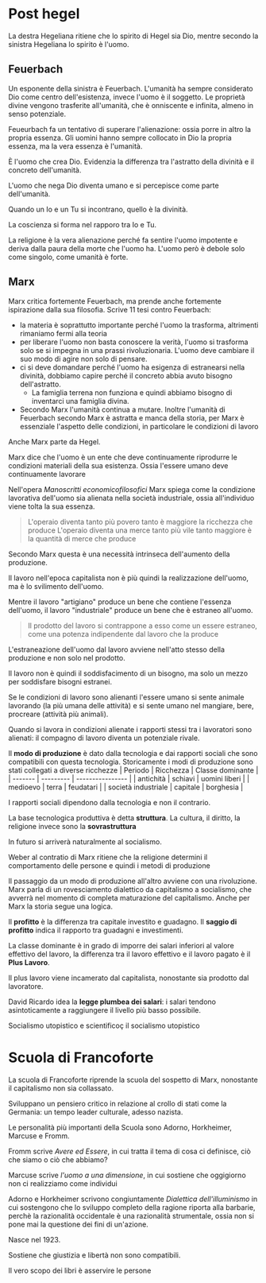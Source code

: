 # Post hegel
La destra Hegeliana ritiene che lo spirito di Hegel sia Dio, mentre secondo la sinistra Hegeliana lo spirito è l'uomo.

## Feuerbach
Un esponente della sinistra è Feuerbach. L'umanità ha sempre considerato Dio come centro dell'esistenza, invece l'uomo è il soggetto.
Le proprietà divine vengono trasferite all'umanità, che è onniscente e infinita, almeno in senso potenziale.

Feueurbach fa un tentativo di superare l'alienazione: ossia porre in altro la propria essenza. Gli uomini hanno sempre collocato in Dio la propria essenza, ma la vera essenza è l'umanità.

È l'uomo che crea Dio. Evidenzia la differenza tra l'astratto della divinità e il concreto dell'umanità.

L'uomo che nega Dio diventa umano e si percepisce come parte dell'umanità.

Quando un Io e un Tu si incontrano, quello è la divinità.

La coscienza si forma nel rapporo tra Io e Tu.

La religione è la vera alienazione perché fa sentire l'uomo impotente e deriva dalla paura della morte che l'uomo ha. L'uomo però è debole solo come singolo, come umanità è forte.

## Marx
Marx critica fortemente Feuerbach, ma prende anche fortemente ispirazione dalla sua filosofia.
Scrive 11 tesi contro Feuerbach:
- la materia è soprattutto importante perché l'uomo la trasforma, altrimenti rimaniamo fermi alla teoria
- per liberare l'uomo non basta conoscere la verità, l'uomo si trasforma solo se si impegna in una prassi rivoluzionaria. L'uomo deve cambiare il suo modo di agire non solo di pensare.
- ci si deve domandare perché l'uomo ha esigenza di estranearsi nella divinità, dobbiamo capire perché il concreto abbia avuto bisogno dell'astratto.
    - La famiglia terrena non funziona e quindi abbiamo bisogno di inventarci una famiglia divina.
- Secondo Marx l'umanità continua a mutare. Inoltre l'umanità di Feuerbach secondo Marx è astratta e manca della storia, per Marx è essenziale l'aspetto  delle condizioni, in particolare le condizioni di lavoro

Anche Marx parte da Hegel.

Marx dice che l'uomo è un ente che deve continuamente riprodurre le condizioni materiali della sua esistenza.
Ossia l'essere umano deve continuamente lavorare

Nell'opera *Manoscritti economicofilosofici* Marx spiega come la condizione lavorativa dell'uomo sia alienata nella società industriale, ossia all'individuo viene tolta la sua essenza.

> L'operaio diventa tanto più povero tanto è maggiore la ricchezza che produce
> L'operaio diventa una merce tanto più vile tanto maggiore è la quantità di merce che produce

Secondo Marx questa è una necessità intrinseca dell'aumento della produzione.

Il lavoro nell'epoca capitalista non è più quindi la realizzazione dell'uomo, ma è lo svilimento dell'uomo.

Mentre il lavoro "artigiano" produce un bene che contiene l'essenza dell'uomo, il lavoro "industriale" produce un bene che è estraneo all'uomo.

> Il prodotto del lavoro si contrappone a esso come un essere estraneo, come una potenza indipendente dal lavoro che la produce

L'estraneazione dell'uomo dal lavoro avviene nell'atto stesso della produzione e non solo nel prodotto.

Il lavoro non è quindi il soddisfacimento di un bisogno, ma solo un mezzo per soddisfare bisogni estranei.

Se le condizioni di lavoro sono alienanti l'essere umano si sente animale lavorando (la più umana delle attività) e si sente umano nel mangiare, bere, procreare (attività più animali).

Quando si lavora in condizioni alienate i rapporti stessi tra i lavoratori sono alienati: il compagno di lavoro diventa un potenziale rivale.

Il **modo di produzione** è dato dalla tecnologia e dai rapporti sociali che sono compatibili con questa tecnologia.
Storicamente i modi di produzione sono stati collegati a diverse ricchezze
| Periodo | Ricchezza | Classe dominante |
| ------- | --------- | ---------------- |
| antichità | schiavi | uomini liberi |
| medioevo | terra | feudatari |
| società industriale | capitale | borghesia | 

I rapporti sociali dipendono dalla tecnologia e non il contrario.

La base tecnologica produttiva è detta **struttura**.
La cultura, il diritto, la religione invece sono la **sovrastruttura**

In futuro si arriverà naturalmente al socialismo.

Weber al contratio di Marx ritiene che la religione determini il comportamento delle persone e quindi i metodi di produzione

Il passaggio da un modo di produzione all'altro avviene con una rivoluzione.
Marx parla di un rovesciamento dialettico da capitalismo a socialismo, che avverrà nel momento di completa maturazione del capitalismo.
Anche per Marx la storia segue una logica.

Il **profitto** è la differenza tra capitale investito e guadagno.
Il **saggio di profitto** indica il rapporto tra guadagni e investimenti.

La classe dominante è in grado di imporre dei salari inferiori al valore effettivo del lavoro, la differenza tra il lavoro effettivo e il lavoro pagato è il **Plus Lavoro**.

Il plus lavoro viene incamerato dal capitalista, nonostante sia prodotto dal lavoratore.

David Ricardo idea la **legge plumbea dei salari**: i salari tendono asintoticamente a raggiungere il livello più basso possibile.

Socialismo utopistico e scientificoç il socialismo utopistico 

# Scuola di Francoforte
La scuola di Francoforte riprende la scuola del sospetto di Marx, nonostante il capitalismo non sia collassato.

Sviluppano un pensiero critico in relazione al crollo di stati come la Germania: un tempo leader culturale, adesso nazista.

Le personalità più importanti della Scuola sono Adorno, Horkheimer, Marcuse e Fromm.

Fromm scrive _Avere ed Essere_, in cui tratta il tema di cosa ci definisce, ciò che siamo o ciò che abbiamo?

Marcuse scrive _l'uomo a una dimensione_, in cui sostiene che oggigiorno non ci realizziamo come individui

Adorno e Horkheimer scrivono congiuntamente _Dialettica dell'illuminismo_ in cui sostengono che lo sviluppo completo della ragione riporta alla barbarie, perchè la razionalità occidentale è una razionalità strumentale, ossia non si pone mai la questione dei fini di un'azione.

Nasce nel 1923.

Sostiene che giustizia e libertà non sono compatibili.

Il vero scopo dei libri è asservire le persone